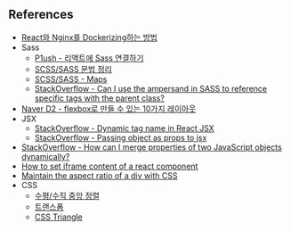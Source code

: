 ## References

-   [React와 Nginx를 Dockerizing하는 방법](https://codechacha.com/ko/dockerizing-react-with-nginx/)
-   Sass
    -   [P1ush - 리액트에 Sass 연결하기](https://velog.io/@sky/React-%EB%A6%AC%EC%95%A1%ED%8A%B8%EC%97%90-Sass-%EC%97%B0%EA%B2%B0%ED%95%98%EA%B8%B0)
    -   [SCSS/SASS 문법 정리](https://soooprmx.com/scsssass-%eb%ac%b8%eb%b2%95-%ec%a0%95%eb%a6%ac/)
    -   [SCSS/SASS - Maps](https://sass-lang.com/documentation/values/maps)
    -   [StackOverflow - Can I use the ampersand in SASS to reference specific tags with the parent class?](https://stackoverflow.com/questions/15796380/can-i-use-the-ampersand-in-sass-to-reference-specific-tags-with-the-parent-class)
-   [Naver D2 - flexbox로 만들 수 있는 10가지 레이아웃](https://d2.naver.com/helloworld/8540176)
-   JSX
    -   [StackOverflow - Dynamic tag name in React JSX](https://stackoverflow.com/questions/33471880/dynamic-tag-name-in-react-jsx)
    -   [StackOverflow - Passing object as props to jsx](https://stackoverflow.com/questions/49081549/passing-object-as-props-to-jsx)
-   [StackOverflow - How can I merge properties of two JavaScript objects dynamically?](https://stackoverflow.com/questions/171251/how-can-i-merge-properties-of-two-javascript-objects-dynamically)
-   [How to set iframe content of a react component](https://stackoverflow.com/questions/34743264/how-to-set-iframe-content-of-a-react-component)
-   [Maintain the aspect ratio of a div with CSS](https://stackoverflow.com/questions/1495407/maintain-the-aspect-ratio-of-a-div-with-css)
-   CSS
    -   [수평/수직 중앙 정렬](https://poiemaweb.com/css3-centering)
    -   [트랜스폼](https://poiemaweb.com/css3-transform)
    -   [CSS Triangle](https://css-tricks.com/snippets/css/css-triangle/)
